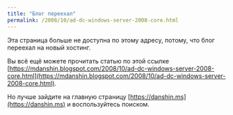 ```yaml
---
title: "Блог переехал"
permalink: /2008/10/ad-dc-windows-server-2008-core.html
---
```

Эта страница больше не доступна по этому адресу, потому, что блог переехал на новый хостинг.

Вы всё ещё можете прочитать статью по этой ссылке [https://mdanshin.blogspot.com/2008/10/ad-dc-windows-server-2008-core.html](https://mdanshin.blogspot.com/2008/10/ad-dc-windows-server-2008-core.html).

Но лучше зайдите на главную страницу [https://danshin.ms](https://danshin.ms) и воспользуйтесь поиском.